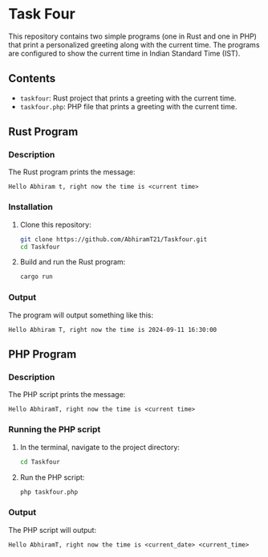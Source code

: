 # Task Four

This repository contains two simple programs (one in Rust and one in PHP) that print a personalized greeting along with the current time. The programs are configured to show the current time in Indian Standard Time (IST).

## Contents

- `taskfour`: Rust project that prints a greeting with the current time.
- `taskfour.php`: PHP file that prints a greeting with the current time.

## Rust Program

### Description

The Rust program prints the message:

```
Hello Abhiram t, right now the time is <current time>
```

### Installation

1. Clone this repository:

    ```bash
    git clone https://github.com/AbhiramT21/Taskfour.git
    cd Taskfour
    ```

2. Build and run the Rust program:

    ```bash
    cargo run
    ```

### Output

The program will output something like this:

```
Hello Abhiram T, right now the time is 2024-09-11 16:30:00
```

## PHP Program

### Description

The PHP script prints the message:

```
Hello AbhiramT, right now the time is <current time>
```

### Running the PHP script

1. In the terminal, navigate to the project directory:

    ```bash
    cd Taskfour
    ```

2. Run the PHP script:

    ```bash
    php taskfour.php
    ```

### Output

The PHP script will output:

```
Hello AbhiramT, right now the time is <current_date> <current_time>
```
